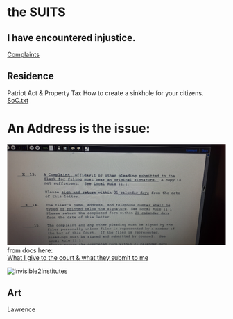 # the SUITS
## I have encountered injustice.

[Complaints](./Complaints/LA/NewOrleans/FrMkt/duplicates_q-mark/LA_NOLA.md)

## Residence
Patriot Act & Property Tax
How to create a sinkhole for your citizens.
[SoC.txt](./Complaints/LA/NewOrleans/FrMkt/statementOfClaim.txt) <!-- #todo find .md -->

# An Address is the issue:
![whatAddress?](./Complaints/Residence/_assets/LAED-tributes_n_contacts/20201104_165059.jpg)
from docs here:  
[What I give to the court & what they submit to me](./Complaints/Residence/_assets/LAED-tributes_n_contacts)

![Invisible2Institutes]()

## Art
Lawrence

